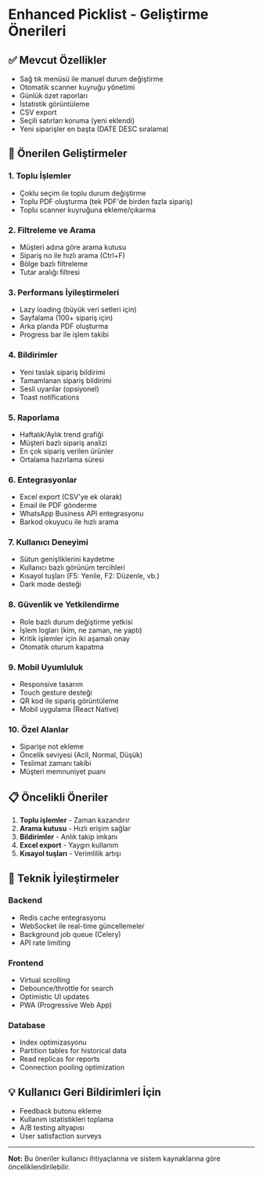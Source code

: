 # Enhanced Picklist - Geliştirme Önerileri

## ✅ Mevcut Özellikler
- Sağ tık menüsü ile manuel durum değiştirme
- Otomatik scanner kuyruğu yönetimi
- Günlük özet raporları
- İstatistik görüntüleme
- CSV export
- Seçili satırları koruma (yeni eklendi)
- Yeni siparişler en başta (DATE DESC sıralama)

## 🚀 Önerilen Geliştirmeler

### 1. **Toplu İşlemler**
- Çoklu seçim ile toplu durum değiştirme
- Toplu PDF oluşturma (tek PDF'de birden fazla sipariş)
- Toplu scanner kuyruğuna ekleme/çıkarma

### 2. **Filtreleme ve Arama**
- Müşteri adına göre arama kutusu
- Sipariş no ile hızlı arama (Ctrl+F)
- Bölge bazlı filtreleme
- Tutar aralığı filtresi

### 3. **Performans İyileştirmeleri**
- Lazy loading (büyük veri setleri için)
- Sayfalama (100+ sipariş için)
- Arka planda PDF oluşturma
- Progress bar ile işlem takibi

### 4. **Bildirimler**
- Yeni taslak sipariş bildirimi
- Tamamlanan sipariş bildirimi
- Sesli uyarılar (opsiyonel)
- Toast notifications

### 5. **Raporlama**
- Haftalık/Aylık trend grafiği
- Müşteri bazlı sipariş analizi
- En çok sipariş verilen ürünler
- Ortalama hazırlama süresi

### 6. **Entegrasyonlar**
- Excel export (CSV'ye ek olarak)
- Email ile PDF gönderme
- WhatsApp Business API entegrasyonu
- Barkod okuyucu ile hızlı arama

### 7. **Kullanıcı Deneyimi**
- Sütun genişliklerini kaydetme
- Kullanıcı bazlı görünüm tercihleri
- Kısayol tuşları (F5: Yenile, F2: Düzenle, vb.)
- Dark mode desteği

### 8. **Güvenlik ve Yetkilendirme**
- Role bazlı durum değiştirme yetkisi
- İşlem logları (kim, ne zaman, ne yaptı)
- Kritik işlemler için iki aşamalı onay
- Otomatik oturum kapatma

### 9. **Mobil Uyumluluk**
- Responsive tasarım
- Touch gesture desteği
- QR kod ile sipariş görüntüleme
- Mobil uygulama (React Native)

### 10. **Özel Alanlar**
- Siparişe not ekleme
- Öncelik seviyesi (Acil, Normal, Düşük)
- Teslimat zamanı takibi
- Müşteri memnuniyet puanı

## 📋 Öncelikli Öneriler

1. **Toplu işlemler** - Zaman kazandırır
2. **Arama kutusu** - Hızlı erişim sağlar
3. **Bildirimler** - Anlık takip imkanı
4. **Excel export** - Yaygın kullanım
5. **Kısayol tuşları** - Verimlilik artışı

## 🔧 Teknik İyileştirmeler

### Backend
- Redis cache entegrasyonu
- WebSocket ile real-time güncellemeler
- Background job queue (Celery)
- API rate limiting

### Frontend
- Virtual scrolling
- Debounce/throttle for search
- Optimistic UI updates
- PWA (Progressive Web App)

### Database
- Index optimizasyonu
- Partition tables for historical data
- Read replicas for reports
- Connection pooling optimization

## 💡 Kullanıcı Geri Bildirimleri İçin

- Feedback butonu ekleme
- Kullanım istatistikleri toplama
- A/B testing altyapısı
- User satisfaction surveys

---

**Not:** Bu öneriler kullanıcı ihtiyaçlarına ve sistem kaynaklarına göre önceliklendirilebilir.